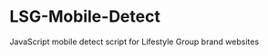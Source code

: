 LSG-Mobile-Detect
=================

JavaScript mobile detect script for Lifestyle Group brand websites